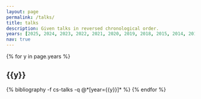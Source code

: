 ```yaml
---
layout: page
permalink: /talks/
title: talks
description: Given talks in reversed chronological order.
years: [2025, 2024, 2023, 2022, 2021, 2020, 2019, 2018, 2015, 2014, 2013]
nav: true
---
```


<div class="publications">

{% for y in page.years %}
  <h2 class="year">{{y}}</h2>
  {% bibliography -f cs-talks -q @*[year={{y}}]* %}
{% endfor %}

</div>